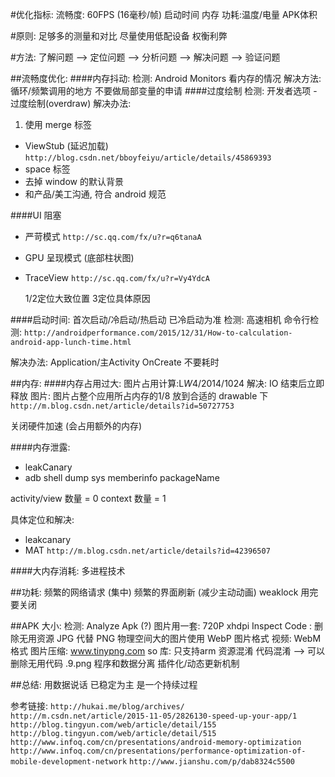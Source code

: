 #优化指标:
流畅度: 60FPS (16毫秒/帧)
启动时间
内存
功耗:温度/电量
APK体积

#原则:
足够多的测量和对比
尽量使用低配设备
权衡利弊

#方法:
了解问题 —> 定位问题 —> 分析问题 —> 解决问题 —> 验证问题

##流畅度优化:
####内存抖动:
检测: Android Monitors 看内存的情况
解决方法: 循环/频繁调用的地方 不要做局部变量的申请
####过度绘制
检测: 开发者选项 - 过度绘制(overdraw)
解决办法:
  1. 使用 merge 标签

- ViewStub (延迟加载) `http://blog.csdn.net/bboyfeiyu/article/details/45869393`
- space 标签
- 去掉 window 的默认背景
- 和产品/美工沟通, 符合 android 规范

####UI 阻塞

- 严苛模式 `http://sc.qq.com/fx/u?r=q6tanaA`

- GPU 呈现模式 (底部柱状图)
- TraceView `http://sc.qq.com/fx/u?r=Vy4YdcA`


     1/2定位大致位置 3定位具体原因

####启动时间:
首次启动/冷启动/热启动
已冷启动为准
检测:
高速相机
命令行检测: `http://androidperformance.com/2015/12/31/How-to-calculation-android-app-lunch-time.html`

解决办法:
Application/主Activity OnCreate 不要耗时

##内存:
####内存占用过大:
图片占用计算:L*W*4/2014/1024
解决:
IO 结束后立即释放
图片:
图片占整个应用所占内存的1/8
放到合适的 drawable 下 `http://m.blog.csdn.net/article/details?id=50727753`

关闭硬件加速 (会占用额外的内存)

####内存泄露:

- leakCanary
- adb shell dump sys memberinfo packageName

activity/view 数量 = 0
context 数量 = 1

具体定位和解决:

- leakcanary
- MAT `http://m.blog.csdn.net/article/details?id=42396507`

####大内存消耗:
多进程技术

##功耗:
频繁的网络请求 (集中)
频繁的界面刷新 (减少主动动画)
weaklock 用完要关闭

##APK 大小:
检测: Analyze Apk (?)
图片用一套: 720P xhdpi
Inspect Code : 删除无用资源
JPG 代替 PNG
物理空间大的图片使用 WebP 图片格式
视频: WebM 格式
图片压缩: www.tinypng.com
so 库: 只支持arm
资源混淆
代码混淆 —> 可以删除无用代码
.9.png
程序和数据分离
插件化/动态更新机制

##总结:
用数据说话
已稳定为主
是一个持续过程

参考链接:
`http://hukai.me/blog/archives/`
`http://m.csdn.net/article/2015-11-05/2826130-speed-up-your-app/1`
`http://blog.tingyun.com/web/article/detail/155`
`http://blog.tingyun.com/web/article/detail/515`
`http://www.infoq.com/cn/presentations/android-memory-optimization`
`http://www.infoq.com/cn/presentations/performance-optimization-of-mobile-development-network`
`http://www.jianshu.com/p/dab8324c5500`
